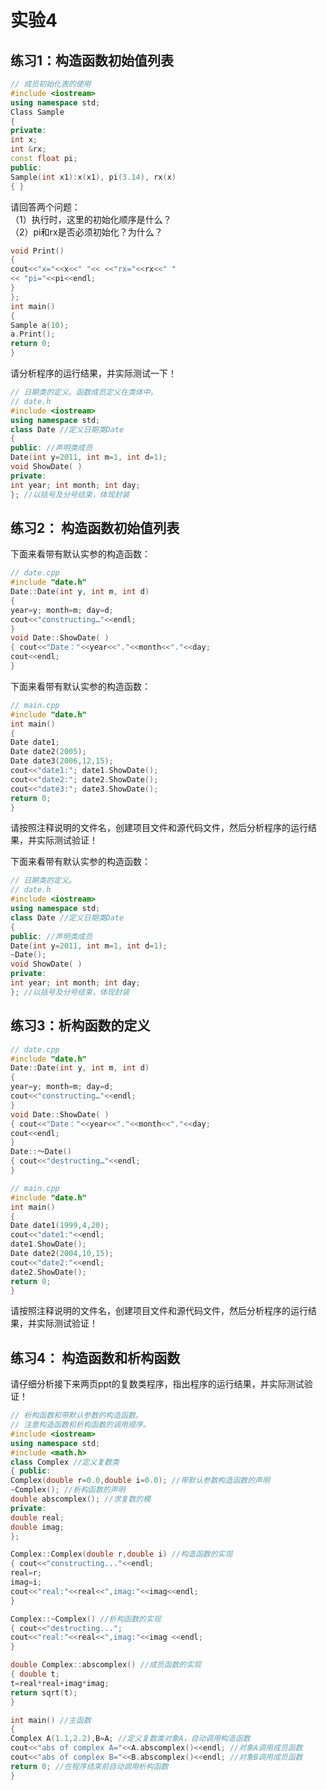 # 实验4

## 练习1：构造函数初始值列表  

```c++
// 成员初始化表的使用
#include <iostream>
using namespace std;
Class Sample 
{
private:
int x;
int &rx;
const float pi;
public:
Sample(int x1):x(x1), pi(3.14), rx(x)
{ } 
```

请回答两个问题：  
（1）执行时，这里的初始化顺序是什么？  
（2）pi和rx是否必须初始化？为什么？  

```c++
void Print()
{
cout<<"x="<<x<<" "<< <<"rx="<<rx<<" "
<< "pi="<<pi<<endl;
}
};
int main()
{
Sample a(10);
a.Print();
return 0;
}
```

请分析程序的运行结果，并实际测试一下！  

```c++
// 日期类的定义。函数成员定义在类体中。
// date.h
#include <iostream>
using namespace std;
class Date //定义日期类Date
{
public: //声明类成员
Date(int y=2011, int m=1, int d=1);
void ShowDate( )
private: 
int year; int month; int day;
}; //以括号及分号结束，体现封装
```

## 练习2： 构造函数初始值列表
下面来看带有默认实参的构造函数：

```c++
// date.cpp
#include "date.h"
Date::Date(int y, int m, int d)
{
year=y; month=m; day=d;
cout<<"constructing…"<<endl;
}
void Date::ShowDate( )
{ cout<<"Date："<<year<<"."<<month<<"."<<day;
cout<<endl;
}
```


下面来看带有默认实参的构造函数：  

```c++
// main.cpp
#include "date.h"
int main()
{
Date date1;
Date date2(2005);
Date date3(2006,12,15);
cout<<"date1:"; date1.ShowDate();
cout<<"date2:"; date2.ShowDate();
cout<<"date3:"; date3.ShowDate();
return 0;
}
```

请按照注释说明的文件名，创建项目文件和源代码文件，然后分析程序的运行结果，并实际测试验证！  

下面来看带有默认实参的构造函数：  

```c++
// 日期类的定义。
// date.h
#include <iostream>
using namespace std;
class Date //定义日期类Date
{
public: //声明类成员
Date(int y=2011, int m=1, int d=1);
~Date();
void ShowDate( )
private: 
int year; int month; int day;
}; //以括号及分号结束，体现封装
```

## 练习3：析构函数的定义

```c++
// date.cpp
#include "date.h"
Date::Date(int y, int m, int d)
{
year=y; month=m; day=d;
cout<<"constructing…"<<endl;
}
void Date::ShowDate( )
{ cout<<"Date："<<year<<"."<<month<<"."<<day;
cout<<endl;
}
Date::～Date()
{ cout<<"destructing…"<<endl;
}
```

```c++
// main.cpp
#include "date.h"
int main()
{
Date date1(1999,4,20);
cout<<"date1:"<<endl;
date1.ShowDate();
Date date2(2004,10,15);
cout<<"date2:"<<endl;
date2.ShowDate(); 
return 0;
}
```

请按照注释说明的文件名，创建项目文件和源代码文件，然后分析程序的运行结果，并实际测试验证！  

## 练习4： 构造函数和析构函数
请仔细分析接下来两页ppt的复数类程序，指出程序的运行结果，并实际测试验证！  

```c++
// 析构函数和带默认参数的构造函数。
// 注意构造函数和析构函数的调用顺序。
#include <iostream>
using namespace std;
#include <math.h>
class Complex //定义复数类
{ public:
Complex(double r=0.0,double i=0.0); //带默认参数构造函数的声明
~Complex(); //析构函数的声明
double abscomplex(); //求复数的模
private:
double real;
double imag;
};

Complex::Complex(double r,double i) //构造函数的实现
{ cout<<"constructing..."<<endl;
real=r;
imag=i;
cout<<"real:"<<real<<",imag:"<<imag<<endl;
}

Complex::~Complex() //析构函数的实现
{ cout<<"destructing..."; 
cout<<"real:"<<real<<",imag:"<<imag <<endl;
}

double Complex::abscomplex() //成员函数的实现
{ double t;
t=real*real+imag*imag; 
return sqrt(t);
}

int main() //主函数
{
Complex A(1.1,2.2),B=A; //定义复数类对象A，自动调用构造函数
cout<<"abs of complex A="<<A.abscomplex()<<endl; //对象A调用成员函数
cout<<"abs of complex B="<<B.abscomplex()<<endl; //对象B调用成员函数
return 0; //在程序结束前自动调用析构函数
}
```
